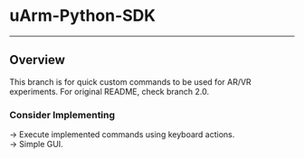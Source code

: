 # uArm-Python-SDK
----------

## Overview
This branch is for quick custom commands to be used for AR/VR experiments. For original README, check branch 2.0.  

### Consider Implementing
-> Execute implemented commands using keyboard actions.  
-> Simple GUI.

